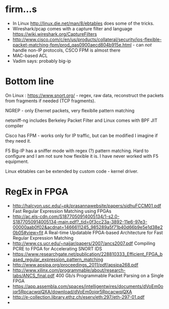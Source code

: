 # firm...s

*  In Linux http://linux.die.net/man/8/ebtables  does some of the tricks. 
*  Wireshark/pcap comes with a capture filter and language https://wiki.wireshark.org/CaptureFilters
*  http://www.cisco.com/c/en/us/products/collateral/security/ios-flexible-packet-matching-fpm/prod_qas0900aecd804b915e.html - can *not* handle non-IP protocols, CSCO FPM is almost there
*  MAC-based ACL
* Vadim says: probably big-ip


# Bottom line

On Linux : https://www.snort.org/ - regex, raw data, reconstruct the packets from fragments if needed (TCP fragments).

NGREP - only Ehernet packets, very flexiblle pattern matching

netsniff-ng includes Berkeley Packet Filter and Linux comes with BPF JIT compiler

Cisco has FPM - works only for IP traffic, but can be modified I imagine if they need it.

F5 Big-IP has a sniffer mode with regex (?) pattern matching. Hard to configure and I am not sure how flexible it is. I have never worked with F5 equipment.

Linux ebtables can be extended by custom code - kernel driver. 


# RegEx in FPGA

* http://halcyon.usc.edu/~pk/prasannawebsite/papers/sidhuFCCM01.pdf Fast Regular Expression Matching using FPGAs
* http://ac.els-cdn.com/S1877050914005134/1-s2.0-S1877050914005134-main.pdf?_tid=0f3cc23a-3892-11e6-97e3-00000aab0f02&acdnat=1466611245_985289a5f71b40d66b9e5e1d38e20b05#view=fit A Real-time Updatable FPGA-based Architecture for Fast Regular Expression Matching
* http://www.cs.ucr.edu/~najjar/papers/2007/ancs2007.pdf Compiling PCRE to FPGA for Accelerating SNORT IDS
* https://www.researchgate.net/publication/228810333_Efficient_FPGA_based_regular_expression_pattern_matching
* http://www.apsipa.org/proceedings_2011/pdf/apsipa268.pdf
* http://www.xilinx.com/programmable/about/research-labs/ANCS_final.pdf 400 Gb/s Programmable Packet Parsing on a Single FPGA 
* https://app.assembla.com/spaces/intelligentwires/documents/dVoEm0ojqr5RpcacwqjQXA/download/dVoEm0ojqr5RpcacwqjQXA  
* http://e-collection.library.ethz.ch/eserv/eth:297/eth-297-01.pdf
* 
